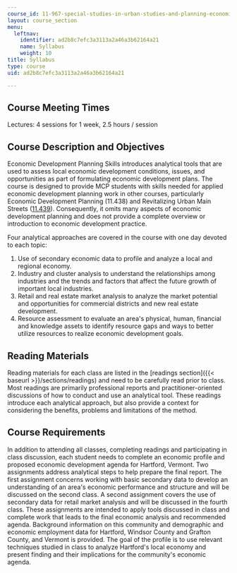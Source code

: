 ```yaml
---
course_id: 11-967-special-studies-in-urban-studies-and-planning-economic-development-planning-skills-january-iap-2007
layout: course_section
menu:
  leftnav:
    identifier: ad2b8c7efc3a3113a2a46a3b62164a21
    name: Syllabus
    weight: 10
title: Syllabus
type: course
uid: ad2b8c7efc3a3113a2a46a3b62164a21

---
```


Course Meeting Times
--------------------

Lectures: 4 sessions for 1 week, 2.5 hours / session

Course Description and Objectives
---------------------------------

Economic Development Planning Skills introduces analytical tools that are used to assess local economic development conditions, issues, and opportunities as part of formulating economic development plans. The course is designed to provide MCP students with skills needed for applied economic development planning work in other courses, particularly Economic Development Planning (11.438) and Revitalizing Urban Main Streets ([11.439](/courses/11-439-revitalizing-urban-main-streets-hyde-jackson-square-roslindale-square-boston-spring-2005)). Consequently, it omits many aspects of economic development planning and does not provide a complete overview or introduction to economic development practice.

Four analytical approaches are covered in the course with one day devoted to each topic:

1.  Use of secondary economic data to profile and analyze a local and regional economy.
2.  Industry and cluster analysis to understand the relationships among industries and the trends and factors that affect the future growth of important local industries.
3.  Retail and real estate market analysis to analyze the market potential and opportunities for commercial districts and new real estate development.
4.  Resource assessment to evaluate an area's physical, human, financial and knowledge assets to identify resource gaps and ways to better utilize resources to realize economic development goals.

Reading Materials
-----------------

Reading materials for each class are listed in the [readings section]({{< baseurl >}}/sections/readings) and need to be carefully read prior to class. Most readings are primarily professional reports and practitioner-oriented discussions of how to conduct and use an analytical tool. These readings introduce each analytical approach, but also provide a context for considering the benefits, problems and limitations of the method.

Course Requirements
-------------------

In addition to attending all classes, completing readings and participating in class discussion, each student needs to complete an economic profile and proposed economic development agenda for Hartford, Vermont. Two assignments address analytical steps to help prepare the final report. The first assignment concerns working with basic secondary data to develop an understanding of an area's economic performance and structure and will be discussed on the second class. A second assignment covers the use of secondary data for retail market analysis and will be discussed in the fourth class. These assignments are intended to apply tools discussed in class and complete work that leads to the final economic analysis and recommended agenda. Background information on this community and demographic and economic employment data for Hartford, Windsor County and Grafton County, and Vermont is provided. The goal of the profile is to use relevant techniques studied in class to analyze Hartford's local economy and present finding and their implications for the community's economic agenda.